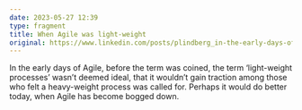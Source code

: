 ```yaml
---
date: 2023-05-27 12:39
type: fragment
title: When Agile was light-weight
original: https://www.linkedin.com/posts/plindberg_in-the-early-days-of-agile-before-the-term-activity-7068173967949258752-Ipxe/
---
```

In the early days of Agile, before the term was coined, the term ‘light-weight processes’ wasn’t deemed ideal, that it wouldn’t gain traction among those who felt a heavy-weight process was called for. Perhaps it would do better today, when Agile has become bogged down.
